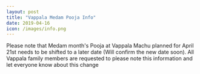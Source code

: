 ```yaml
---
layout: post
title: "Vappala Medam Pooja Info"
date: 2019-04-16
icon: /images/info.png
---
```


Please note that Medam month's Pooja at Vappala Machu planned for April 21st needs to be shifted to a later date (Will confirm the new date soon). All Vappala family members are requested to please note this information and let everyone know about this change

